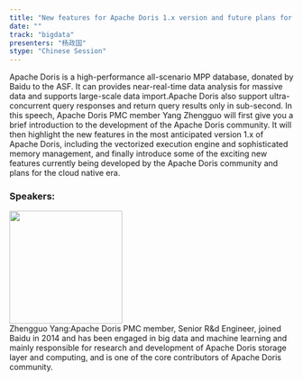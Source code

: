 ```yaml
---
title: "New features for Apache Doris 1.x version and future plans for the cloud native era"
date: "" 
track: "bigdata"
presenters: "杨政国"
stype: "Chinese Session"
---
```

Apache Doris is a high-performance all-scenario MPP database, donated by Baidu to the ASF. It can provides near-real-time data analysis for massive data and supports large-scale data import.Apache Doris also support ultra-concurrent query responses and return query results only in sub-second.
In this speech, Apache Doris PMC member Yang Zhengguo will first give you a brief introduction to the development of the Apache Doris community. It will then highlight the new features in the most anticipated version 1.x of Apache Doris, including the vectorized execution engine and sophisticated memory management, and finally introduce some of the exciting new features currently being developed by the Apache Doris community and plans for the cloud native era.
 ### Speakers: 
 <img src="images/speaker/1039.png" width="200" /><br>Zhengguo Yang:Apache Doris PMC member, Senior R&d Engineer, joined Baidu in 2014 and has been engaged in big data and machine learning and mainly responsible for research and development of Apache Doris storage layer and computing, and is one of the core contributors of Apache Doris community.

 
